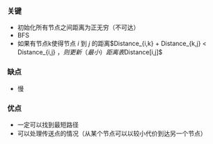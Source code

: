 ### 关键

- 初始化所有节点之间距离为正无穷（不可达）
- BFS
- 如果有节点k使得节点 $i$ 到 $j$ 的距离$Distance_{i,k} + Distance_{k,j} < Distance_{i,j} $，则更新（最小）距离表$Distance[i,j]$

### 缺点

- 慢

### 优点

- 一定可以找到最短路径
- 可以处理传送点的情况（从某个节点可以以较小代价到达另一个节点）

